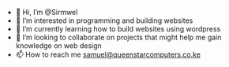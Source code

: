 - 👋 Hi, I’m @Sirmwel
- 👀 I’m interested in programming and building websites
- 🌱 I’m currently learning how to build websites using wordpress
- 💞️ I’m looking to collaborate on projects that might help me gain knowledge on web design
- 📫 How to reach me samuel@queenstarcomputers.co.ke

<!---
Sirmwel/Sirmwel is a ✨ special ✨ repository because its `README.md` (this file) appears on your GitHub profile.
You can click the Preview link to take a look at your changes.
--->
